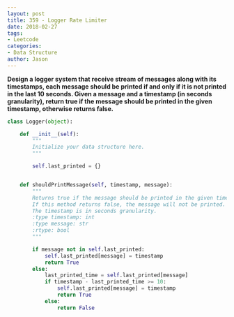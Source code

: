 ```yaml
---
layout: post
title: 359 - Logger Rate Limiter
date: 2018-02-27
tags:
- Leetcode
categories:
- Data Structure
author: Jason
---
```

**Design a logger system that receive stream of messages along with its timestamps, each message should be printed if and only if it is not printed in the last 10 seconds. Given a message and a timestamp (in seconds granularity), return true if the message should be printed in the given timestamp, otherwise returns false.**


```python
class Logger(object):

    def __init__(self):
        """
        Initialize your data structure here.
        """

        self.last_printed = {}


    def shouldPrintMessage(self, timestamp, message):
        """
        Returns true if the message should be printed in the given timestamp, otherwise returns false.
        If this method returns false, the message will not be printed.
        The timestamp is in seconds granularity.
        :type timestamp: int
        :type message: str
        :rtype: bool
        """

        if message not in self.last_printed:
            self.last_printed[message] = timestamp
            return True
        else:
            last_printed_time = self.last_printed[message]
            if timestamp - last_printed_time >= 10:
                self.last_printed[message] = timestamp
                return True
            else:
                return False
```

